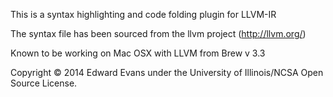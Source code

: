 This is a syntax highlighting and code folding plugin for LLVM-IR

The syntax file has been sourced from the llvm project (http://llvm.org/)

Known to be working on Mac OSX with LLVM from Brew v 3.3

Copyright © 2014 Edward Evans under the University of Illinois/NCSA Open Source
License.
